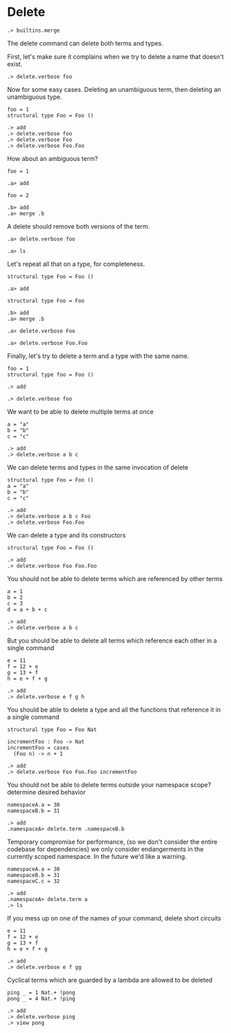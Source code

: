 # Delete

```ucm:hide
.> builtins.merge
```

The delete command can delete both terms and types.

First, let's make sure it complains when we try to delete a name that doesn't
exist.

```ucm:error
.> delete.verbose foo
```

Now for some easy cases. Deleting an unambiguous term, then deleting an
unambiguous type.

```unison:hide
foo = 1
structural type Foo = Foo ()
```

```ucm
.> add
.> delete.verbose foo
.> delete.verbose Foo
.> delete.verbose Foo.Foo
```

How about an ambiguous term?

```unison:hide
foo = 1
```

```ucm
.a> add
```

```unison:hide
foo = 2
```

```ucm
.b> add
.a> merge .b
```

A delete should remove both versions of the term.

```ucm
.a> delete.verbose foo
```

```ucm:error
.a> ls
```

Let's repeat all that on a type, for completeness.

```unison:hide
structural type Foo = Foo ()
```

```ucm
.a> add
```

```unison:hide
structural type Foo = Foo
```

```ucm
.b> add
.a> merge .b
```

```ucm
.a> delete.verbose Foo
```

```ucm
.a> delete.verbose Foo.Foo
```

Finally, let's try to delete a term and a type with the same name.

```unison:hide
foo = 1
structural type foo = Foo ()
```

```ucm
.> add
```

```ucm
.> delete.verbose foo
```

We want to be able to delete multiple terms at once

```unison:hide
a = "a"
b = "b"
c = "c"
```

```ucm
.> add
.> delete.verbose a b c
```

We can delete terms and types in the same invocation of delete

```unison:hide
structural type Foo = Foo ()
a = "a"
b = "b"
c = "c"
```

```ucm
.> add
.> delete.verbose a b c Foo
.> delete.verbose Foo.Foo
```

We can delete a type and its constructors

```unison:hide
structural type Foo = Foo ()
```

```ucm
.> add
.> delete.verbose Foo Foo.Foo
```

You should not be able to delete terms which are referenced by other terms

```unison:hide
a = 1
b = 2
c = 3
d = a + b + c
```

```ucm:error
.> add
.> delete.verbose a b c
```

But you should be able to delete all terms which reference each other in a single command

```unison:hide
e = 11
f = 12 + e
g = 13 + f
h = e + f + g
```

```ucm
.> add
.> delete.verbose e f g h
```

You should be able to delete a type and all the functions that reference it in a single command

```unison:hide
structural type Foo = Foo Nat

incrementFoo : Foo -> Nat
incrementFoo = cases
  (Foo n) -> n + 1
```

```ucm
.> add
.> delete.verbose Foo Foo.Foo incrementFoo
```

You should not be able to delete terms outside your namespace scope? determine desired behavior

```unison:hide
namespaceA.a = 30
namespaceB.b = 31
```

```ucm:error
.> add
.namespaceA> delete.term .namespaceB.b
```

Temporary compromise for performance, (so we don't consider the entire codebase for dependencies) we only consider endangerments in the currently scoped namespace. In the future we'd like a warning.

```unison:hide
namespaceA.a = 30
namespaceB.b = 31
namespaceC.c = 32
```

```ucm
.> add
.namespaceA> delete.term a
.> ls
```

If you mess up on one of the names of your command, delete short circuits

```unison:hide
e = 11
f = 12 + e
g = 13 + f
h = e + f + g
```

```ucm:error
.> add
.> delete.verbose e f gg
```

Cyclical terms which are guarded by a lambda are allowed to be deleted

```unison:hide
ping _ = 1 Nat.+ !pong
pong _ = 4 Nat.+ !ping
```

```ucm
.> add
.> delete.verbose ping
.> view pong
```
